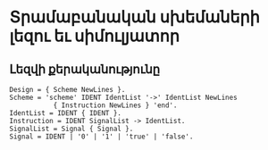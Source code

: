 # Տրամաբանական սխեմաների լեզու եւ սիմուլյատոր

## Լեզվի քերականությունը

```
Design = { Scheme NewLines }.
Scheme = 'scheme' IDENT IdentList '->' IdentList NewLines
           { Instruction NewLines } 'end'.
IdentList = IDENT { IDENT }.
Instruction = IDENT SignalList -> IdentList.
SignalList = Signal { Signal }.
Signal = IDENT | '0' | '1' | 'true' | 'false'.
```

